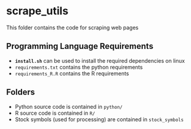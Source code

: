 # scrape_utils

This folder contains the code for scraping web pages

## Programming Language Requirements

* **`install.sh`** can be used to install the required dependencies on linux
* `requirements.txt` contains the python requirements
* `requirements_R.R` contains the R requirements

## Folders

* Python source code is contained in `python/`
* R source code is contained in `R/`
* Stock symbols (used for processing) are contained in `stock_symbols`
